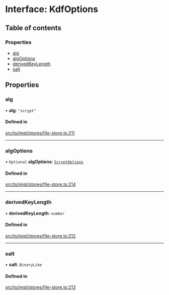 # Interface: KdfOptions

## Table of contents

### Properties

- [alg](KdfOptions.md#alg)
- [algOptions](KdfOptions.md#algoptions)
- [derivedKeyLength](KdfOptions.md#derivedkeylength)
- [salt](KdfOptions.md#salt)

## Properties

### alg

• **alg**: ``"scrypt"``

#### Defined in

[src/ts/impl/stores/file-store.ts:211](https://gitlab.com/i3-market/code/wp3/t3.2/i3m-wallet-monorepo/-/blob/4218bfe/packages/base-wallet/src/ts/impl/stores/file-store.ts#L211)

___

### algOptions

• `Optional` **algOptions**: [`ScryptOptions`](ScryptOptions.md)

#### Defined in

[src/ts/impl/stores/file-store.ts:214](https://gitlab.com/i3-market/code/wp3/t3.2/i3m-wallet-monorepo/-/blob/4218bfe/packages/base-wallet/src/ts/impl/stores/file-store.ts#L214)

___

### derivedKeyLength

• **derivedKeyLength**: `number`

#### Defined in

[src/ts/impl/stores/file-store.ts:212](https://gitlab.com/i3-market/code/wp3/t3.2/i3m-wallet-monorepo/-/blob/4218bfe/packages/base-wallet/src/ts/impl/stores/file-store.ts#L212)

___

### salt

• **salt**: `BinaryLike`

#### Defined in

[src/ts/impl/stores/file-store.ts:213](https://gitlab.com/i3-market/code/wp3/t3.2/i3m-wallet-monorepo/-/blob/4218bfe/packages/base-wallet/src/ts/impl/stores/file-store.ts#L213)
